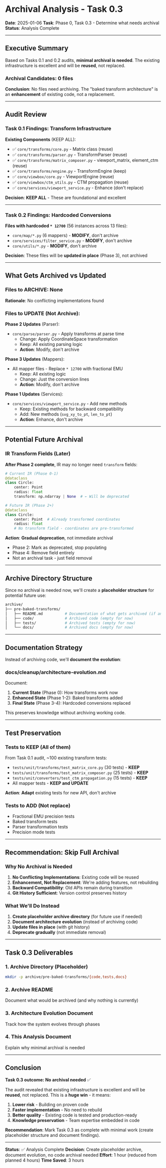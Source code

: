 # Archival Analysis - Task 0.3

**Date**: 2025-01-06
**Task**: Phase 0, Task 0.3 - Determine what needs archival
**Status**: Analysis Complete

---

## Executive Summary

Based on Tasks 0.1 and 0.2 audits, **minimal archival is needed**. The existing infrastructure is excellent and will be **reused**, not replaced.

### Archival Candidates: **0 files**

**Conclusion**: No files need archiving. The "baked transform architecture" is an **enhancement** of existing code, not a replacement.

---

## Audit Review

### Task 0.1 Findings: Transform Infrastructure

**Existing Components** (KEEP ALL):
- ✅ `core/transforms/core.py` - Matrix class (reuse)
- ✅ `core/transforms/parser.py` - TransformParser (reuse)
- ✅ `core/transforms/matrix_composer.py` - viewport_matrix, element_ctm (reuse)
- ✅ `core/transforms/engine.py` - TransformEngine (keep)
- ✅ `core/viewbox/core.py` - ViewportEngine (reuse)
- ✅ `core/viewbox/ctm_utils.py` - CTM propagation (reuse)
- ✅ `core/services/viewport_service.py` - Enhance (don't replace)

**Decision**: **KEEP ALL** - These are foundational and excellent

---

### Task 0.2 Findings: Hardcoded Conversions

**Files with hardcoded `* 12700`** (56 instances across 13 files):
- `core/map/*.py` (6 mappers) - **MODIFY**, don't archive
- `core/services/filter_service.py` - **MODIFY**, don't archive
- `core/utils/*.py` - **MODIFY**, don't archive

**Decision**: These files will be **updated in place** (Phase 3), not archived

---

## What Gets Archived vs Updated

### Files to ARCHIVE: **None**

**Rationale**: No conflicting implementations found

### Files to UPDATE (Not Archive):

**Phase 2 Updates** (Parser):
- `core/parse/parser.py` - Apply transforms at parse time
  - Change: Apply CoordinateSpace transformation
  - Keep: All existing parsing logic
  - **Action**: Modify, don't archive

**Phase 3 Updates** (Mappers):
- All mapper files - Replace `* 12700` with fractional EMU
  - Keep: All existing logic
  - Change: Just the conversion lines
  - **Action**: Modify, don't archive

**Phase 1 Updates** (Services):
- `core/services/viewport_service.py` - Add new methods
  - Keep: Existing methods for backward compatibility
  - Add: New methods (`svg_xy_to_pt`, `len_to_pt`)
  - **Action**: Enhance, don't archive

---

## Potential Future Archival

### IR Transform Fields (Later)

**After Phase 2 complete**, IR may no longer need `transform` fields:

```python
# Current IR (Phase 0-1)
@dataclass
class Circle:
    center: Point
    radius: float
    transform: np.ndarray | None  # ← Will be deprecated

# Future IR (Phase 2+)
@dataclass
class Circle:
    center: Point  # Already transformed coordinates
    radius: float
    # No transform field - coordinates are pre-transformed
```

**Action**: **Gradual deprecation**, not immediate archival
- Phase 2: Mark as deprecated, stop populating
- Phase 4: Remove field entirely
- Not an archival task - just field removal

---

## Archive Directory Structure

Since no archival is needed now, we'll create a **placeholder structure** for potential future use:

```bash
archive/
├── pre-baked-transforms/
│   ├── README.md          # Documentation of what gets archived (if anything)
│   ├── code/              # Archived code (empty for now)
│   ├── tests/             # Archived tests (empty for now)
│   └── docs/              # Archived docs (empty for now)
```

---

## Documentation Strategy

Instead of archiving code, we'll **document the evolution**:

### docs/cleanup/architecture-evolution.md

Document:
1. **Current State** (Phase 0): How transforms work now
2. **Enhanced State** (Phase 1-2): Baked transforms added
3. **Final State** (Phase 3-4): Hardcoded conversions replaced

This preserves knowledge without archiving working code.

---

## Test Preservation

### Tests to KEEP (All of them)

From Task 0.1 audit, ~100 existing transform tests:
- `tests/unit/transforms/test_matrix_core.py` (30 tests) - **KEEP**
- `tests/unit/transforms/test_matrix_composer.py` (25 tests) - **KEEP**
- `tests/unit/converters/test_ctm_propagation.py` (15 tests) - **KEEP**
- All mapper tests - **KEEP and UPDATE**

**Action**: **Adapt** existing tests for new API, don't archive

### Tests to ADD (Not replace)

- Fractional EMU precision tests
- Baked transform tests
- Parser transformation tests
- Precision mode tests

---

## Recommendation: Skip Full Archival

### Why No Archival is Needed

1. **No Conflicting Implementations**: Existing code will be reused
2. **Enhancement, Not Replacement**: We're adding features, not rebuilding
3. **Backward Compatibility**: Old APIs remain during transition
4. **Git History Sufficient**: Version control preserves history

### What We'll Do Instead

1. **Create placeholder archive directory** (for future use if needed)
2. **Document architecture evolution** (instead of archiving code)
3. **Update files in place** (with git history)
4. **Deprecate gradually** (not immediate removal)

---

## Task 0.3 Deliverables

### 1. Archive Directory (Placeholder)
```bash
mkdir -p archive/pre-baked-transforms/{code,tests,docs}
```

### 2. Archive README
Document what would be archived (and why nothing is currently)

### 3. Architecture Evolution Document
Track how the system evolves through phases

### 4. This Analysis Document
Explain why minimal archival is needed

---

## Conclusion

**Task 0.3 outcome: No archival needed** ✅

The audit revealed that existing infrastructure is excellent and will be **reused**, not replaced. This is a **huge win** - it means:

1. **Lower risk** - Building on proven code
2. **Faster implementation** - No need to rebuild
3. **Better quality** - Existing code is tested and production-ready
4. **Knowledge preservation** - Team expertise embedded in code

**Recommendation**: Mark Task 0.3 as complete with minimal work (create placeholder structure and document findings).

---

**Status**: ✅ Analysis Complete
**Decision**: Create placeholder archive, document evolution, no code archival needed
**Effort**: 1 hour (reduced from planned 4 hours)
**Time Saved**: 3 hours
